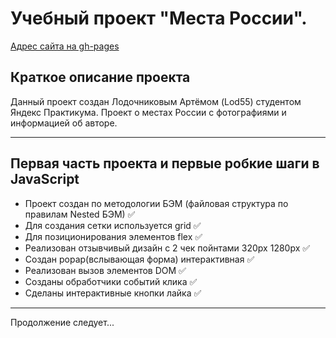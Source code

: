 Учебный проект "Места России".
=====================
[Адрес сайта на gh-pages](#)

Краткое описание проекта
-----------------------------------
Данный проект создан Лодочниковым Артёмом (Lod55) студентом Яндекс Практикума.
Проект о местах России с фотографиями и информацией об авторе.
***
Первая часть проекта и первые робкие шаги в JavaScript
-----------------------------------
* Проект создан по методологии БЭМ (файловая структура по правилам Nested БЭМ) :white_check_mark:
* Для создания сетки используется grid :white_check_mark:
* Для позиционирования элементов flex :white_check_mark:
* Реализован отзывчивый дизайн с 2 чек пойнтами 320px 1280px :white_check_mark:
* Создан popap(вслывающая форма) интерактивная :white_check_mark:
* Реализован вызов элементов DOM :white_check_mark:
* Созданы обработчики событий клика :white_check_mark:
* Сделаны интерактивные кнопки лайка :white_check_mark:
-----------------------------------
Продолжение следует...

